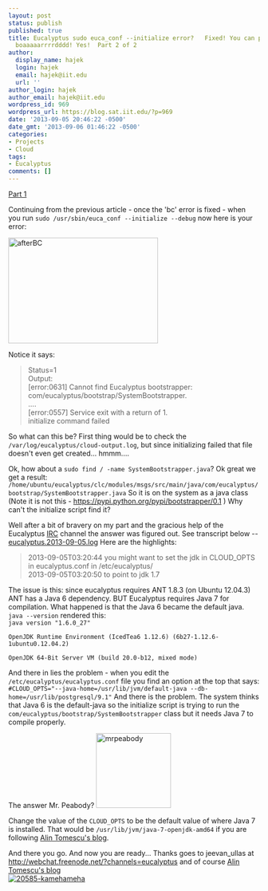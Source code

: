 ```yaml
---
layout: post
status: publish
published: true
title: Eucalyptus sudo euca_conf --initialize error?   Fixed! You can put it on the
  boaaaaarrrrdddd! Yes!  Part 2 of 2
author:
  display_name: hajek
  login: hajek
  email: hajek@iit.edu
  url: ''
author_login: hajek
author_email: hajek@iit.edu
wordpress_id: 969
wordpress_url: https://blog.sat.iit.edu/?p=969
date: '2013-09-05 20:46:22 -0500'
date_gmt: '2013-09-06 01:46:22 -0500'
categories:
- Projects
- Cloud
tags:
- Eucalyptus
comments: []
---
```

<p><a href="https://blog.sat.iit.edu/2013/09/eucalyptus-sudo-euca_conf-initialize-error-fixed-you-can-put-it-on-the-boaaaaarrrrdddd-yes-part-1-of-2/" title="Eucalyptus sudo euca_conf &Gamma;&Ccedil;&ocirc;initialize error?   Fixed! You can put it on the boaaaaarrrrdddd! Yes!  Part 1 of 2">Part 1</a></p>
<p>Continuing from the previous article - once the 'bc' error is fixed - when you run <code>sudo /usr/sbin/euca_conf --initialize --debug</code>  now here is your error:</p>
<p><a href="https://blog.sat.iit.edu/wp-content/uploads/2013/09/afterBC.png"><img src="https://blog.sat.iit.edu/wp-content/uploads/2013/09/afterBC-300x212.png" alt="afterBC" width="300" height="212" class="alignnone size-medium wp-image-970" /></a></p>
<p>Notice it says: </p>
<blockquote><p>Status=1<br />
Output:<br />
[error:0631] Cannot find Eucalyptus bootstrapper: com/eucalyptus/bootstrap/SystemBootstrapper.<br />
....<br />
[error:0557] Service exit with a return of 1.<br />
initialize command failed</blockquote></p>
<p>So what can this be?  First thing would be to check the <code>/var/log/eucalyptus/cloud-output.log</code>, but since initializing failed that file doesn't even get created...  hmmm....</p>
<p>Ok, how about a <code>sudo find / -name SystemBootstrapper.java</code>?  Ok great we get a result: <code>/home/ubuntu/eucalyptus/clc/modules/msgs/src/main/java/com/eucalyptus/bootstrap/SystemBootstrapper.java</code> So it is on the system as a java class (Note it is not this - <a href="https://pypi.python.org/pypi/bootstrapper/0.1" title="https://pypi.python.org/pypi/bootstrapper/0.1">https://pypi.python.org/pypi/bootstrapper/0.1</a> )  Why can't the initialize script find it?  </p>
<p>Well after a bit of bravery on my part and the gracious help of the Eucalyptus <a href="http://en.wikipedia.org/wiki/IRC">IRC</a> channel the answer was figured out.  See transcript below -- <a href="https://blog.sat.iit.edu/wp-content/uploads/2013/09/eucalyptus.2013-09-05.txt">eucalyptus.2013-09-05.log</a>  Here are the highlights:</p>
<blockquote><p>2013-09-05T03:20:44  <jeevan_ullas> you might want to set the jdk in CLOUD_OPTS in eucalyptus.conf in /etc/eucalyptus/<br />
2013-09-05T03:20:50  <jeevan_ullas> to point to jdk 1.7</blockquote></p>
<p>The issue is this:   since eucalyptus requires ANT 1.8.3 (on Ubuntu 12.04.3) ANT has a Java 6 dependency.  BUT Eucalyptus requires Java 7 for compilation.  What happened is that the Java 6 became the default java.  <code>java --version</code> rendered this:<br />
<code>java version "1.6.0_27"<br />
OpenJDK Runtime Environment (IcedTea6 1.12.6) (6b27-1.12.6-1ubuntu0.12.04.2)<br />
OpenJDK 64-Bit Server VM (build 20.0-b12, mixed mode)</code></p>
<p>And there in lies the problem - when you edit the <code>/etc/eucalyptus/eucalyptus.conf</code> file you find an option at the top that says:<code> #CLOUD_OPTS="--java-home=/usr/lib/jvm/default-java --db-home=/usr/lib/postgresql/9.1"</code>  And there is the problem.  The system thinks that Java 6 is the default-java so the initialize script is trying to run the <code>com/eucalyptus/bootstrap/SystemBootstrapper</code> class but it needs Java 7 to compile properly.  </p>
<p>The answer Mr. Peabody? <a href="https://blog.sat.iit.edu/wp-content/uploads/2013/09/mrpeabody.jpg"><img src="https://blog.sat.iit.edu/wp-content/uploads/2013/09/mrpeabody-150x150.jpg" alt="mrpeabody" width="150" height="150" class="alignnone size-thumbnail wp-image-975" /></a></p>
<p>Change the value of the <code>CLOUD_OPTS</code> to be the default value of where Java 7 is installed.  That would be <code>/usr/lib/jvm/java-7-openjdk-amd64</code> if you are following <a href="https://alinush.org/2013/07/21/how-to-compile-and-install-eucalyptus-3-3-0-on-ubuntu-13-04-from-github-sources-cloud-in-a-box/" title="https://alinush.org/2013/07/21/how-to-compile-and-install-eucalyptus-3-3-0-on-ubuntu-13-04-from-github-sources-cloud-in-a-box/">Alin Tomescu's blog</a>.</p>
<p>And there you go.  And now you are ready...  Thanks goes to jeevan_ullas at <a href="http://webchat.freenode.net/?channels=eucalyptus" title="http://webchat.freenode.net/?channels=eucalyptus">http://webchat.freenode.net/?channels=eucalyptus</a> and of course <a href="https://alinush.org/" title="https://alinush.org/">Alin Tomescu's blog</a><br />
<a href="https://blog.sat.iit.edu/wp-content/uploads/2013/09/20585-kamehameha.jpg"><img src="https://blog.sat.iit.edu/wp-content/uploads/2013/09/20585-kamehameha-300x238.jpg" alt="20585-kamehameha" class="alignnone size-medium wp-image-976" /></a></p>
